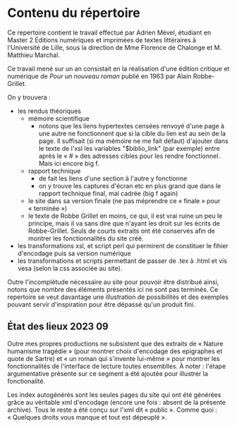 # Contenu du répertoire

Ce repertoire contient le travail effectué par Adrien Mével, étudiant en Master 2 Éditions numériques et imprimées de textes littéraires à l'Université de Lille, sous la direction de Mme Florence de Chalonge et M. Matthieu Marchal.

Ce travail mené sur un an consistait en la réalisation d'une édition critique et numérique de *Pour un nouveau roman* publié en 1963 par Alain Robbe-Grillet.

On y trouvera :
- les rendus théoriques
	- mémoire scientifique
		- notons que les liens hypertextes censées renvoyé d'une page à une autre ne fonctionnent que si la cible du lien est au sein de la page. Il suffisait (si ma mémoire ne me fait défaut) d'ajouter dans le texte de l'xsl les variables "$biblio_link" (par exemple) entre après le « # » des adresses cibles pour les rendre fonctionnel. Mais ici encore big f.
	- rapport technique
		- de fait les liens d'une section à l'autre y fonctionne
		- on y trouve les captures d'écran etc en plus grand que dans le rapport technique final, mal cadrée (big f again)
	- le site dans sa version finale (ne pas méprendre ce « finale » pour « terminée »)
	- le texte de Robbe Grillet en moins, ce qui, il est vrai ruine un peu le principe, mais il va sans dire que n'ayant les droit sur les écrits de Robbe-Grillet. Seuls de courts extraits ont été conservés afin de montrer les fonctionnalités du site créé.
- les transformations xsl, et script perl qui permirent de constituer le fihier d'encodage puis sa version numérique
- les transformations et scripts permettant de passer de .tex à .html et vis vesa (selon la css associée au site).

Outre l'incomplétude nécessaire au site pour pouvoir être distribué ainsi, notons que nombre des éléments présentés ici ne sont pas terminés. Ce repertoire se veut davantage une illustration de possibilités et des exemples pouvant servir d'inspiration pour être dépassé qu'un produit fini.

## État des lieux 2023 09
Outre mes propres productions ne subsistent que des extraits de « Nature humanisme tragédie » (pour montrer choix d'encodage des epigraphes et quote de Sartre) et « un roman qui s'invente lui-même » pour montrer les fonctionnalités de l'interface de lecture toutes ensemblles. À noter : l'étape argumentative présente sur ce segment a été ajoutée pour illustrer la fonctionalité.

Les index autogénérés sont les seules pages du site qui ont été générées grâce au véritable xml d'encodage (encore une fois : absent de la présente archive). Tous le reste a été conçu sur l'xml dit « public ». Comme quoi : « Quelques droits vous manque et tout est dépeuplé ».